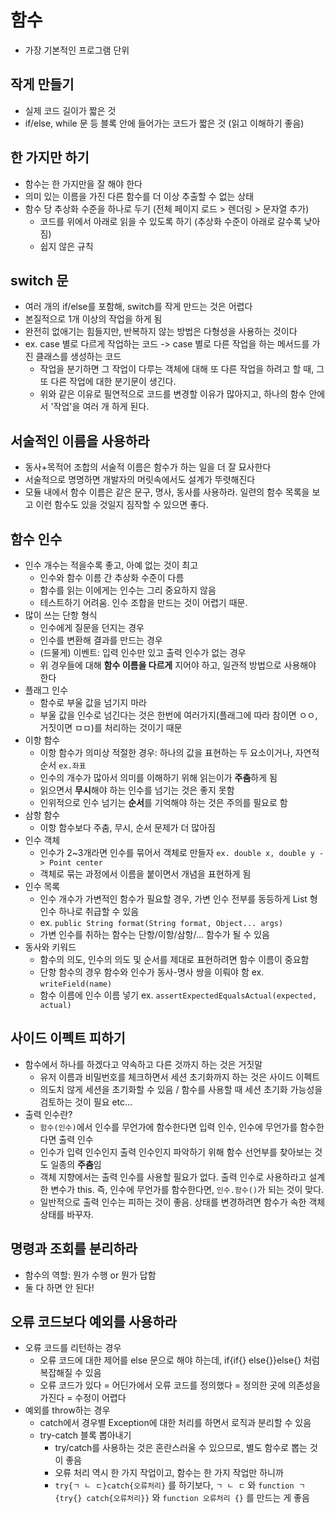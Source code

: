# 함수
- 가장 기본적인 프로그램 단위


## 작게 만들기
- 실제 코드 길이가 짧은 것
- if/else, while 문 등 블록 안에 들어가는 코드가 짧은 것 (읽고 이해하기 좋음)


## 한 가지만 하기
- 함수는 한 가지만을 잘 해야 한다
- 의미 있는 이름을 가진 다른 함수를 더 이상 추출할 수 없는 상태
- 함수 당 추상화 수준을 하나로 두기 (전체 페이지 로드 > 렌더링 > 문자열 추가)
    * 코드를 위에서 아래로 읽을 수 있도록 하기 (추상화 수준이 아래로 갈수록 낮아짐)
    * 쉽지 않은 규칙


## switch 문
- 여러 개의 if/else를 포함해, switch를 작게 만드는 것은 어렵다
- 본질적으로 1개 이상의 작업을 하게 됨
- 완전히 없애기는 힘들지만, 반복하지 않는 방법은 다형성을 사용하는 것이다
- ex. case 별로 다르게 작업하는 코드 -> case 별로 다른 작업을 하는 메서드를 가진 클래스를 생성하는 코드
    * 작업을 분기하면 그 작업이 다루는 객체에 대해 또 다른 작업을 하려고 할 때, 그 또 다른 작업에 대한 분기문이 생긴다.
    * 위와 같은 이유로 필연적으로 코드를 변경할 이유가 많아지고, 하나의 함수 안에서 '작업'을 여러 개 하게 된다.


## 서술적인 이름을 사용하라
- 동사+목적어 조합의 서술적 이름은 함수가 하는 일을 더 잘 묘사한다
- 서술적으로 명명하면 개발자의 머릿속에서도 설계가 뚜렷해진다
- 모듈 내에서 함수 이름은 같은 문구, 명사, 동사를 사용하라. 일련의 함수 목록을 보고 이런 함수도 있을 것일지 짐작할 수 있으면 좋다.


## 함수 인수
- 인수 개수는 적을수록 좋고, 아예 없는 것이 최고
    * 인수와 함수 이름 간 추상화 수준이 다름
    * 함수를 읽는 이에게는 인수는 그리 중요하지 않음
    * 테스트하기 어려움. 인수 조합을 만드는 것이 어렵기 때문.
- 많이 쓰는 단항 형식
    * 인수에게 질문을 던지는 경우
    * 인수를 변환해 결과를 만드는 경우
    * (드물게) 이벤트: 입력 인수만 있고 출력 인수가 없는 경우
    * 위 경우들에 대해 **함수 이름을 다르게** 지어야 하고, 일관적 방법으로 사용해야 한다
- 플래그 인수
    * 함수로 부울 값을 넘기지 마라
    * 부울 값을 인수로 넘긴다는 것은 한번에 여러가지(플래그에 따라 참이면 ㅇㅇ, 거짓이면 ㅁㅁ)를 처리하는 것이기 때문
- 이항 함수
    * 이항 함수가 의미상 적절한 경우: 하나의 값을 표현하는 두 요소이거나, 자연적 순서 `ex.좌표`
    * 인수의 개수가 많아서 의미를 이해하기 위해 읽는이가 **주춤**하게 됨
    * 읽으면서 **무시**해야 하는 인수를 넘기는 것은 좋지 못함
    * 인위적으로 인수 넘기는 **순서**를 기억해야 하는 것은 주의를 필요로 함
- 삼항 함수
    * 이항 함수보다 주춤, 무시, 순서 문제가 더 많아짐
- 인수 객체
    * 인수가 2~3개라면 인수를 묶어서 객체로 만들자 `ex. double x, double y -> Point center`
    * 객체로 묶는 과정에서 이름을 붙이면서 개념을 표현하게 됨
- 인수 목록
    * 인수 개수가 가변적인 함수가 필요할 경우, 가변 인수 전부를 동등하게 List 형 인수 하나로 취급할 수 있음
    * ex. `public String format(String format, Object... args)`
    * 가변 인수를 취하는 함수는 단항/이항/삼항/... 함수가 될 수 있음
- 동사와 키워드
    * 함수의 의도, 인수의 의도 및 순서를 제대로 표현하려면 함수 이름이 중요함
    * 단항 함수의 경우 함수와 인수가 동사-명사 쌍을 이뤄야 함 ex. `writeField(name)`
    * 함수 이름에 인수 이름 넣기 ex. `assertExpectedEqualsActual(expected, actual)`


## 사이드 이펙트 피하기
- 함수에서 하나를 하겠다고 약속하고 다른 것까지 하는 것은 거짓말
    * 유저 이름과 비밀번호를 체크하면서 세션 초기화까지 하는 것은 사이드 이펙트
    * 의도치 않게 세션을 초기화할 수 있음 / 함수를 사용할 때 세션 초기화 가능성을 검토하는 것이 필요 etc...
- 출력 인수란?
    * `함수(인수)`에서 인수를 무언가에 함수한다면 입력 인수, 인수에 무언가를 함수한다면 출력 인수
    * 인수가 입력 인수인지 출력 인수인지 파악하기 위해 함수 선언부를 찾아보는 것도 일종의 **주춤**임
    * 객체 지향에서는 출력 인수를 사용할 필요가 없다. 출력 인수로 사용하라고 설계한 변수가 this. 즉, 인수에 무언가를 함수한다면, `인수.함수()`가 되는 것이 맞다.
    * 일반적으로 출력 인수는 피하는 것이 좋음. 상태를 변경하려면 함수가 속한 객체 상태를 바꾸자.


## 명령과 조회를 분리하라
- 함수의 역할: 뭔가 수행 or 뭔가 답함
- 둘 다 하면 안 된다!


## 오류 코드보다 예외를 사용하라
- 오류 코드를 리턴하는 경우
    * 오류 코드에 대한 제어를 else 문으로 해야 하는데, if{if{} else{}}else{} 처럼 복잡해질 수 있음
    * 오류 코드가 있다 = 어딘가에서 오류 코드를 정의했다 = 정의한 곳에 의존성을 가진다 = 수정이 어렵다
- 예외를 throw하는 경우
    * catch에서 경우별 Exception에 대한 처리를 하면서 로직과 분리할 수 있음
    * try-catch 블록 뽑아내기
        + try/catch를 사용하는 것은 혼란스러울 수 있으므로, 별도 함수로 뽑는 것이 좋음
        + 오류 처리 역시 한 가지 작업이고, 함수는 한 가지 작업만 하니까
        + `try{ㄱ ㄴ ㄷ}catch{오류처리}` 를 하기보다, `ㄱ ㄴ ㄷ` 와 `function ㄱ {try{} catch{오류처리}}` 와 `function 오류처리 {}` 를 만드는 게 좋음